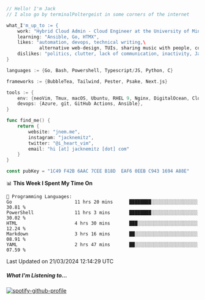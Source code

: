 ```go
// Hello! I'm Jack
// I also go by terminalPoltergeist in some corners of the internet

what_I'm_up_to := {
    work: "Hybrid Cloud Admin - Cloud Engineer at the University of Minnesota",
    learning: "Ansible, Go, HTMX",
    likes: "automation, devops, technical writing,\
            alternative web-design, TUIs, sharing music with people, coffee",
    dislikes: "politics, clutter, lack of communication, inactivity, Java",
}

languages := {Go, Bash, Powershell, Typescript/JS, Python, C}

frameworks := {BubbleTea, Tailwind, Pester, Psake, Next.js}

tools := {
    env: {neoVim, Tmux, macOS, Ubuntu, RHEL 9, Nginx, DigitalOcean, Cloudflare},
    devops: {Azure, git, GitHub Actions, Ansible},
}

func find_me() {
    return {
        website: "jnem.me",
        instagram: "jacknemitz",
        twitter: "@i_heart_vim",
        email: "hi [at] jacknemitz [dot] com"
    }
}

const pubKey = "1C49 F42B 6AAC 7CEE B18D  EAF6 0EEB C943 1694 A88E"
```

<!--START_SECTION:waka-->
📊 **This Week I Spent My Time On** 

```text
💬 Programming Languages: 
Go                       11 hrs 20 mins      ████████░░░░░░░░░░░░░░░░░   30.81 % 
PowerShell               11 hrs 3 mins       ████████░░░░░░░░░░░░░░░░░   30.02 % 
HTML                     4 hrs 30 mins       ███░░░░░░░░░░░░░░░░░░░░░░   12.24 % 
Markdown                 3 hrs 16 mins       ██░░░░░░░░░░░░░░░░░░░░░░░   08.91 % 
YAML                     2 hrs 47 mins       ██░░░░░░░░░░░░░░░░░░░░░░░   07.59 % 
```


 Last Updated on 21/03/2024 12:14:29 UTC
<!--END_SECTION:waka-->

##### What I'm Listening to...

[![spotify-github-profile](https://spotify-github-profile.vercel.app/api/view?uid=jack.nemitz&cover_image=true&show_offline=true&bar_color=53b14f&bar_color_cover=false&background_color=121212FF)](https://spotify-github-profile.vercel.app/api/view?uid=jack.nemitz&redirect=true)
